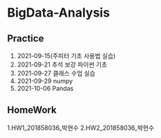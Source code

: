 # BigData-Analysis
## Practice
1. 2021-09-15(주피터 기초 사용법 실습)
2. 2021-09-21 추석 보강 파이썬 기초
3. 2021-09-27 클래스 수업 실습
4. 2021-09-29 numpy
5. 2021-10-06 Pandas

## HomeWork
1.HW1_201858036_박현수
2.HW2_201858036_박현수

